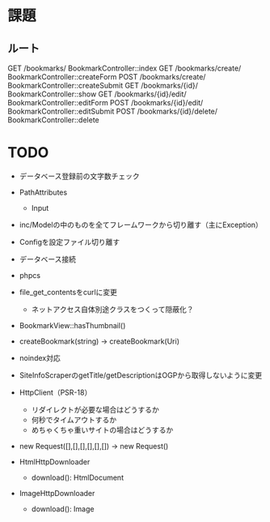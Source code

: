 # 課題

## ルート
GET  /bookmarks/             BookmarkController::index
GET  /bookmarks/create/      BookmarkController::createForm
POST /bookmarks/create/      BookmarkController::createSubmit
GET  /bookmarks/{id}/        BookmarkController::show
GET  /bookmarks/{id}/edit/   BookmarkController::editForm
POST /bookmarks/{id}/edit/   BookmarkController::editSubmit
POST /bookmarks/{id}/delete/ BookmarkController::delete


# TODO
- データベース登録前の文字数チェック
- PathAttributes
  - Input
- inc/Modelの中のものを全てフレームワークから切り離す（主にException）
- Configを設定ファイル切り離す
- データベース接続
- phpcs
- file_get_contentsをcurlに変更
  - ネットアクセス自体別途クラスをつくって隠蔽化？
- BookmarkView::hasThumbnail()
- createBookmark(string) -> createBookmark(Uri)
- noindex対応
- SiteInfoScraperのgetTitle/getDescriptionはOGPから取得しないように変更
- HttpClient（PSR-18）
  - リダイレクトが必要な場合はどうするか
  - 何秒でタイムアウトするか
  - めちゃくちゃ重いサイトの場合はどうするか
- new Request([],[],[],[],[],[]) -> new Request()

- HtmlHttpDownloader
  - download(): HtmlDocument
- ImageHttpDownloader
  - download(): Image